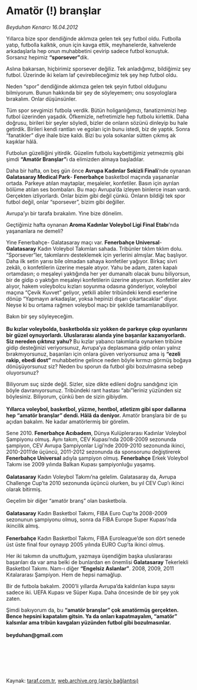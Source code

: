 # Amatör (!) branşlar

*Beyduhan Kenarcı 16.04.2012*

<div class="yazi"><p>Yıllarca bize spor dendiğinde aklımıza gelen tek şey futbol oldu. Futbolla yatıp, futbolla kalktık, onun için kavga ettik, meyhanelerde, kahvelerde arkadaşlarla hep onun muhabbetini çevirip sadece futbol konuştuk. Sorsanız hepimiz <b>“sporsever”</b>dik. </p>
<p>Aslına bakarsan, hiçbirimiz sporsever değiliz. Tek anladığımız, bildiğimiz şey futbol. Üzerinde iki kelam laf çevirebileceğimiz tek şey hep futbol oldu. </p>
<p>Neden “spor” dendiğinde aklımıza gelen tek şeyin futbol olduğunu bilmiyorum. Bunun hakkında bir şey de söyleyemem; onu sosyologlara bırakalım. Onlar düşünsünler.</p>
<p>Tüm spor sevgimizi futbola verdik. Bütün holiganlığımızı, fanatizmimizi hep futbol üzerinden yaşadık. Öfkemizle, nefretimizle hep futbolu kirlettik. Daha doğrusu, birileri bir şeyler söyledi, bizler de onların sözünü dinleyip bu hale getirdik. Birileri kendi rantları ve egoları için bunu istedi, biz de yaptık. Sonra “fanatikler” diye ihale bize kaldı. Bizi bu yola sokanlar sütten çıkmış ak kaşıklar hâlâ.</p>
<p>Futbolun güzelliğini yitirdik. Güzelim futbolu kaybettiğimiz yetmezmiş gibi şimdi <b>“Amatör Branşlar”</b>ı da elimizden almaya başladılar.</p>
<p>Daha bir hafta, on beş gün önce <b>Avrupa Kadınlar Sekizli Finali</b>’nde oynanan <b>Galatasaray Medical Park</b>- <b>Fenerbahçe</b> basketbol maçında yaşananlar ortada. Parkeye atılan maytaplar, meşaleler, konfetiler. Basın için ayrılan bölüme atılan ses bombaları. Bu maçı Avrupa’da izleyen binlerce insan vardı. Gerçekten izliyorlardı. Onlar bizim gibi değil çünkü. Onların bildiği tek spor futbol değil, onlar “sporsever”, bizim gibi değiller.</p>
<p>Avrupa’yı bir tarafa bırakalım. Yine bize dönelim. </p>
<p>Geçtiğimiz hafta oynanan <b>Aroma Kadınlar Voleybol Ligi Final Etabı</b>’nda yaşananlara ne demeli? </p>
<p>Yine Fenerbahçe- Galatasaray maçı var. <b>Fenerbahçe Universal</b>- <b>Galatasaray</b> Kadın Voleybol Takımları sahada. Tribünler tıklım tıklım dolu. “Sporsever”ler, takımlarını desteklemek için yerlerini almışlar. Maç başlıyor. Daha ilk setin yarısı bile olmadan sahaya konfetiler yağıyor. Birkaç sivri zekâlı, o konfetilerin üzerine meşale atıyor. Yahu be adam, zaten kapalı ortamdasın; o meşaleyi yaktığında her yer dumanaltı olacak bunu biliyorsun, bir de gidip o yaktığın meşaleyi konfetilerin üzerine atıyorsun. Konfetiler alev alıyor, hakem voleybolcu kızları soyunma odasına gönderiyor, voleybol maçına “Çevik Kuvvet” geliyor, yetkili abiler tribündeki kendi eserlerine dönüp “Yapmayın arkadaşlar, yoksa hepinizi dışarı çıkartacaklar” diyor. Neyse ki bu ortama rağmen voleybol maçı bir şekilde tamamlanabiliyor. </p>
<p>Bakın bir şey söyleyeceğim.<br/><br/><b>Bu kızlar voleybolda, basketbolda siz yokken de parkeye çıkıp oyunlarını bir güzel oynuyorlardı. Uluslararası alanda yine başarılar kazanıyorlardı. Siz nereden çıktınız yahu?</b> Bu kızlar yabancı takımlarla oynarken tribüne gidip desteğinizi veriyorsunuz, Avrupa’ya deplasmana gidip onları yalnız bırakmıyorsunuz, başarıları için onlara güven veriyorsunuz ama iş <b>“ezeli rakip, ebedi dost”</b> muhabbetine gelince neden böyle kırmızı görmüş boğaya dönüşüyorsunuz siz? Neden bu sporun da futbol gibi bozulmasına sebep oluyorsunuz? </p>
<p>Biliyorum suç sizde değil. Sizler, size dikte edileni doğru sandığınız için böyle davranıyorsunuz. Tribündeki rant hastası “abi”leriniz yüzünden siz böylesiniz. Biliyorum, çünkü ben de sizin gibiydim.<br/><br/><b>Yıllarca voleybol, basketbol, yüzme, hentbol, atletizm gibi spor dallarına hep “amatör branşlar” dendi. Hâlâ da deniyor.</b> Amatör branşlara bir de şu açıdan bakalım. Ne kadar amatörlermiş bir görelim.</p>
<p>Sene 2010. <b>Fenerbahçe Acıbadem</b>, Dünya Kulüplerarası Kadınlar Voleybol Şampiyonu olmuş. Aynı takım, CEV Kupası’nda 2008-2009 sezonunda şampiyon, CEV Avrupa Şampiyonlar Ligi’nde 2009-2010 sezonunda ikinci, 2010-2011’de üçüncü, 2011-2012 sezonunda da sponsorunu değiştirerek <b>Fenerbahçe Universal</b> adıyla şampiyon olmuş. <b>Fenerbahçe</b> Erkek Voleybol Takımı ise 2009 yılında Balkan Kupası şampiyonluğu yaşamış.<br/><br/><b>Galatasaray</b> Kadın Voleybol Takımı’na gelelim. Galatasaray da, Avrupa Challenge Cup’ta 2010 sezonunda üçüncü olurken, bu yıl CEV Cup’ı ikinci olarak bitirmiş.</p>
<p>Geçelim bir diğer “amatör branş” olan basketbola.<br/><br/><b>Galatasaray</b> Kadın Basketbol Takımı, FIBA Euro Cup’ta 2008-2009 sezonunun şampiyonu olmuş, sonra da FIBA Europe Super Kupası’nda ikincilik almış.<br/><br/><b>Fenerbahçe</b> Kadın Basketbol Takımı, FIBA Euroleague’de son dört senede üst üste final four oynayıp 2005 yılında EURO Cup’ta ikinci olmuş. </p>
<p>Her iki takımın da unuttuğum, yazmaya üşendiğim başka uluslararası başarıları da var ama belki de bunlardan en önemlisi <b>Galatasaray</b> Tekerlekli Basketbol Takımı. Nam-ı diğer <b>“Engelsiz Aslanlar”</b>. 2008, 2009, 2011 Kıtalararası Şampiyon. Hem de hepsi namağlup. </p>
<p>Bir de futbola bakalım. 2000’li yıllarda Avrupa’da kaldırılan kupa sayısı sadece iki. UEFA Kupası ve Süper Kupa. Daha öncesinde de bir şey yok zaten. </p>
<p>Şimdi bakıyorum da, bu <b>“amatör branşlar” çok amatörmüş gerçekten. Bence hepsini kapatalım gitsin. Ya da onları kapatmayalım, “amatör” kalsınlar ama tribün kavgaları yüzünden futbol gibi bozulmasınlar.<br/><br/></b><b>beyduhan@gmail.com</b></p>
<p><b> </b></p>
<p><b> </b></p>
<p><b> </b></p>
</div>

Kaynak: [taraf.com.tr](http://www.taraf.com.tr/beyduhan-kenarci/makale-amator-branslar.htm), [web.archive.org (arşiv bağlantısı)](http://web.archive.org/web/20131107150310/http://www.taraf.com.tr/beyduhan-kenarci/makale-amator-branslar.htm)
